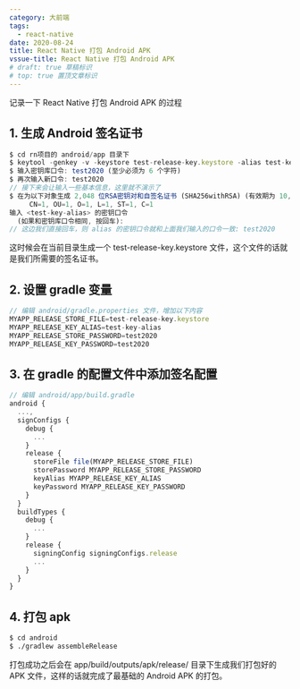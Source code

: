 ```yaml
---
category: 大前端
tags:
  - react-native
date: 2020-08-24
title: React Native 打包 Android APK
vssue-title: React Native 打包 Android APK
# draft: true 草稿标识
# top: true 置顶文章标识
---
```


记录一下 React Native 打包 Android APK 的过程

<!-- more -->

## 1. 生成 Android 签名证书

```js
$ cd rn项目的 android/app 目录下
$ keytool -genkey -v -keystore test-release-key.keystore -alias test-key-alias -keyalg RSA -keysize 2048 -validity 10000
$ 输入密钥库口令: test2020 (至少必须为 6 个字符)
$ 再次输入新口令: test2020
// 接下来会让输入一些基本信息，这里就不演示了
$ 在为以下对象生成 2,048 位RSA密钥对和自签名证书 (SHA256withRSA) (有效期为 10,000 天):
	 CN=1, OU=1, O=1, L=1, ST=1, C=1
输入 <test-key-alias> 的密钥口令
  (如果和密钥库口令相同, 按回车):
// 这边我们直接回车，则 alias 的密钥口令就和上面我们输入的口令一致: test2020
```
这时候会在当前目录生成一个 test-release-key.keystore 文件，这个文件的话就是我们所需要的签名证书。

## 2. 设置 gradle 变量 

```js
// 编辑 android/gradle.properties 文件，增加以下内容
MYAPP_RELEASE_STORE_FILE=test-release-key.keystore
MYAPP_RELEASE_KEY_ALIAS=test-key-alias
MYAPP_RELEASE_STORE_PASSWORD=test2020
MYAPP_RELEASE_KEY_PASSWORD=test2020
```

## 3. 在 gradle 的配置文件中添加签名配置

```js
// 编辑 android/app/build.gradle
android {
  ...,
  signConfigs {
    debug {
      ...
    }
    release {
      storeFile file(MYAPP_RELEASE_STORE_FILE)
      storePassword MYAPP_RELEASE_STORE_PASSWORD
      keyAlias MYAPP_RELEASE_KEY_ALIAS
      keyPassword MYAPP_RELEASE_KEY_PASSWORD
    }
  }
  buildTypes {
    debug {
      ...
    }
    release {
      signingConfig signingConfigs.release
      ...
    }
  }
}
```

## 4. 打包 apk

```sh
$ cd android
$ ./gradlew assembleRelease
```
打包成功之后会在 app/build/outputs/apk/release/ 目录下生成我们打包好的 APK 文件，这样的话就完成了最基础的 Android APK 的打包。
